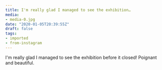 ```yaml
---
title: I'm really glad I managed to see the exhibition…
media:
- media-0.jpg
date: "2020-01-05T20:39:55Z"
draft: false
tags:
- imported
- from-instagram
---
```

I'm really glad I managed to see the exhibition before it closed\! Poignant and beautiful.
